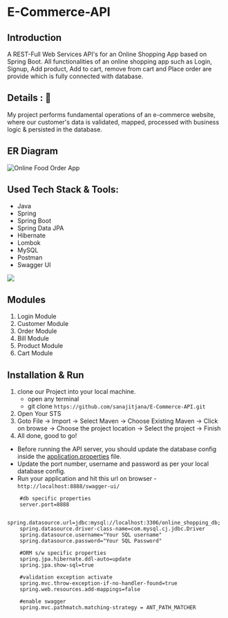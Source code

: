 # E-Commerce-API

## Introduction
A REST-Full Web Services API's for an Online Shopping App based on Spring Boot. All functionalities of an online shopping app such as Login, Signup, Add product, Add to cart, remove from cart and Place order are provide which is fully connected with database.

## Details : 🔭
My project performs fundamental operations of an e-commerce website, where our customer's data is validated, mapped, processed with business logic & persisted in the database.

## ER Diagram
![Online Food Order App](https://user-images.githubusercontent.com/76105799/204780173-c8ff9d18-53e5-4f13-b58f-53fd9e1e3ddf.png)

## Used Tech Stack & Tools:

- Java
- Spring
- Spring Boot
- Spring Data JPA
- Hibernate
- Lombok
- MySQL
- Postman
- Swagger UI

[![](https://skillicons.dev/icons?i=java,spring,hibernate,mysql,git,github)]()

## Modules
1. Login Module
2. Customer Module
3. Order Module
4. Bill Module
5. Product Module
6. Cart Module

## Installation & Run

1. clone our Project into your local machine.
      - open any terminal
      - git clone `https://github.com/sanajitjana/E-Commerce-API.git`
2. Open Your STS
3. Goto File -> Import -> Select Maven -> Choose Existing Maven -> Click on browse -> Choose the project location -> Select the project -> Finish
4. All done, good to go!

* Before running the API server, you should update the database config inside the [application.properties](https://github.com/sanajitjana/E-Commerce-API/blob/master/src/main/resources/application.properties) file. 
* Update the port number, username and password as per your local database config.
* Run your application and hit this url on browser - `http://localhost:8888/swagger-ui/`

```
    #db specific properties
    server.port=8888
    
    spring.datasource.url=jdbc:mysql://localhost:3306/online_shopping_db;
    spring.datasource.driver-class-name=com.mysql.cj.jdbc.Driver
    spring.datasource.username="Your SQL username"
    spring.datasource.password="Your SQL Password"
    
    #ORM s/w specific properties
    spring.jpa.hibernate.ddl-auto=update
    spring.jpa.show-sql=true
    
    #validation exception activate
    spring.mvc.throw-exception-if-no-handler-found=true
    spring.web.resources.add-mappings=false
    
    #enable swagger
    spring.mvc.pathmatch.matching-strategy = ANT_PATH_MATCHER

```
